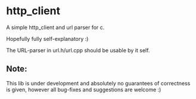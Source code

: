 http_client
===========

A simple http_client and url parser for c.

Hopefully fully self-explanatory :)

The URL-parser in url.h/url.cpp should be usable by it self.

Note:
-----

This lib is under development and absolutely no guarantees of correctness is given, however all bug-fixes and suggestions are welcome :)
